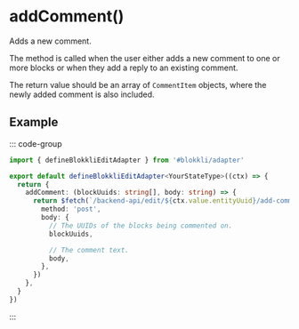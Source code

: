 # addComment()

Adds a new comment.

The method is called when the user either adds a new comment to one or more
blocks or when they add a reply to an existing comment.

The return value should be an array of `CommentItem` objects, where the newly
added comment is also included.

## Example

::: code-group

```typescript [~/app/blokkli.editAdapter.ts]
import { defineBlokkliEditAdapter } from '#blokkli/adapter'

export default defineBlokkliEditAdapter<YourStateType>((ctx) => {
  return {
    addComment: (blockUuids: string[], body: string) => {
      return $fetch(`/backend-api/edit/${ctx.value.entityUuid}/add-comment`, {
        method: 'post',
        body: {
          // The UUIDs of the blocks being commented on.
          blockUuids,

          // The comment text.
          body,
        },
      })
    },
  }
})
```

:::
